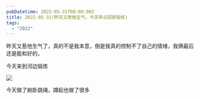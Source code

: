 ```yaml
---
pubDatetime: 2022-05-31T00:00:00Z
title: 2022-05-31(昨天又惹她生气，今天早点回家锻炼)
tags:
  - "2022"
---
```


昨天又惹他生气了，真的不是我本意，倒是我真的控制不了自己的情绪，我俩最后还是能和好的，

今天来到河边锻炼

![](../../img/6904315-3ce84d3ddc67b34f.jpg)

今天做了俯卧跳绳，蹲起也做了很多
